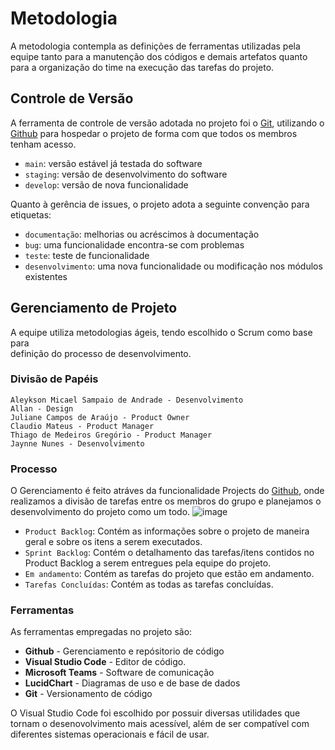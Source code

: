
# Metodologia

A metodologia contempla as definições de ferramentas utilizadas pela equipe 
tanto para a manutenção dos códigos e demais artefatos quanto para a organização 
do time na execução das tarefas do projeto.
## Controle de Versão

A ferramenta de controle de versão adotada no projeto foi o
[Git](https://git-scm.com/), utilizando o [Github](https://github.com) para hospedar o projeto de forma com que todos os membros tenham acesso.

- `main`: versão estável já testada do software
- `staging`: versão de desenvolvimento do software
- `develop`: versão de nova funcionalidade

Quanto à gerência de issues, o projeto adota a seguinte convenção para
etiquetas:

- `documentação`: melhorias ou acréscimos à documentação
- `bug`: uma funcionalidade encontra-se com problemas
- `teste`: teste de funcionalidade
- `desenvolvimento`: uma nova funcionalidade ou modificação nos módulos existentes

## Gerenciamento de Projeto

A equipe utiliza metodologias ágeis, tendo escolhido o Scrum como base para  
definição do processo de desenvolvimento.

### Divisão de Papéis


    Aleykson Micael Sampaio de Andrade - Desenvolvimento 
    Allan - Design
    Juliane Campos de Araújo - Product Owner
    Claudio Mateus - Product Manager
    Thiago de Medeiros Gregório - Product Manager
    Jaynne Nunes - Desenvolvimento


### Processo

O Gerenciamento é feito atráves da funcionalidade Projects do [Github](https://docs.github.com/pt/issues/organizing-your-work-with-project-boards/managing-project-boards/about-project-boards), onde realizamos a divisão de tarefas entre os membros do grupo e planejamos o desenvolvimento do projeto como um todo.
![image](https://user-images.githubusercontent.com/103083123/196303181-2b5091ad-0851-47ef-927d-a71f280b1f9b.png)


- `Product Backlog`: Contém as informações sobre o projeto de maneira geral e sobre os itens a serem executados.
- `Sprint Backlog`: Contém o detalhamento das tarefas/itens contidos no Product Backlog a serem entregues pela equipe do projeto. 
- `Em andamento`: Contém as tarefas do projeto que estão em andamento.
- `Tarefas Concluídas`:  Contém as todas as tarefas concluídas.

### Ferramentas

As ferramentas empregadas no projeto são:

- **Github** - Gerenciamento e repósitorio de código
- **Visual Studio Code** - Editor de código.
- **Microsoft Teams** - Software de comunicação
- **LucidChart** - Diagramas de uso e de base de dados
- **Git** - Versionamento de código

O Visual Studio Code foi escolhido por possuir diversas utilidades que tornam o desenovolvimento mais acessível, além de ser compatível com diferentes sistemas operacionais e fácil de usar. 
